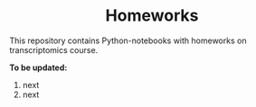 <h1 align="center">Homeworks</h1>
<p>This repository contains Python-notebooks with homeworks on transcriptomics course.</p>
<p><b>To be updated:</b></p>
<ol>
  <li>next</li>
  <li>next</li>
</ol>
